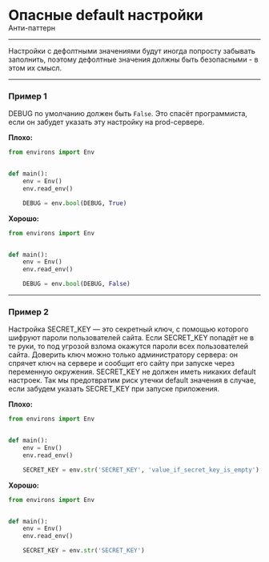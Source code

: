 
<div class="sticky-header">
  <div>
    <h1 style="margin: 0;">Опасные default настройки</h1>
    <p style="margin: 0;">Анти-паттерн</p>
  </div>
</div>

***

Настройки с дефолтными значениями будут иногда попросту забывать заполнить, поэтому дефолтные значения должны быть безопасными - в этом их смысл.

***

### Пример 1

DEBUG по умолчанию должен быть `False`. Это спасёт программиста, если он забудет указать эту настройку на prod-сервере.

**Плохо:**
```python
from environs import Env


def main():
    env = Env()
    env.read_env()

    DEBUG = env.bool(DEBUG, True)
```
**Хорошо:**
```python
from environs import Env


def main():
    env = Env()
    env.read_env()

    DEBUG = env.bool(DEBUG, False)
```
***

### Пример 2

Настройка SECRET_KEY — это секретный ключ, с помощью которого шифруют пароли пользователей сайта. Если SECRET_KEY попадёт не в те руки, то под угрозой взлома окажутся пароли всех пользователей сайта. Доверить ключ можно только администратору сервера: он спрячет ключ на сервере и сообщит его сайту при запуске через переменную окружения. SECRET_KEY не должен иметь никаких default настроек. Так мы предотвратим риск утечки default значения в случае, если забудем указать SECRET_KEY при запуске приложения.

**Плохо:**
```python
from environs import Env


def main():
    env = Env()
    env.read_env()

    SECRET_KEY = env.str('SECRET_KEY', 'value_if_secret_key_is_empty')
```
**Хорошо:**
```python
from environs import Env


def main():
    env = Env()
    env.read_env()

    SECRET_KEY = env.str('SECRET_KEY')
```

